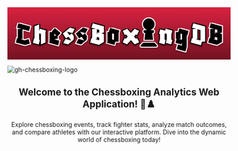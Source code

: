 <svg width="907" height="213" viewBox="0 0 907 213" fill="none" xmlns="http://www.w3.org/2000/svg">
<rect width="907" height="213" fill="url(#paint0_linear_95_2)"/>
<g filter="url(#filter0_d_95_2)">
<mask id="path-1-outside-1_95_2" maskUnits="userSpaceOnUse" x="678" y="80" width="64" height="105" fill="black">
<rect fill="white" x="678" y="80" width="64" height="105"/>
<path d="M684.328 128.344V100.824H694.44L698.28 85.72L736.296 95.704L731.432 114.52L728.872 113.88V160.856L723.752 179.544L688.168 169.816L693.288 151L709.544 155.48V143.192L707.368 151.384L682.92 144.728L687.272 128.344H684.328ZM703.656 128.344H696.36L709.544 131.928V108.632L703.656 107.096V128.344Z"/>
</mask>
<path d="M684.328 128.344V100.824H694.44L698.28 85.72L736.296 95.704L731.432 114.52L728.872 113.88V160.856L723.752 179.544L688.168 169.816L693.288 151L709.544 155.48V143.192L707.368 151.384L682.92 144.728L687.272 128.344H684.328ZM703.656 128.344H696.36L709.544 131.928V108.632L703.656 107.096V128.344Z" fill="black"/>
<path d="M684.328 128.344H680.328V132.344H684.328V128.344ZM684.328 100.824V96.824H680.328V100.824H684.328ZM694.44 100.824V104.824H697.55L698.317 101.81L694.44 100.824ZM698.28 85.72L699.296 81.8512L695.397 80.8271L694.403 84.7344L698.28 85.72ZM736.296 95.704L740.169 96.7051L741.166 92.8473L737.312 91.8352L736.296 95.704ZM731.432 114.52L730.462 118.401L734.312 119.363L735.305 115.521L731.432 114.52ZM728.872 113.88L729.842 109.999L724.872 108.757V113.88H728.872ZM728.872 160.856L732.73 161.913L732.872 161.394V160.856H728.872ZM723.752 179.544L722.697 183.402L726.553 184.457L727.61 180.601L723.752 179.544ZM688.168 169.816L684.308 168.766L683.259 172.621L687.113 173.674L688.168 169.816ZM693.288 151L694.351 147.144L690.482 146.078L689.428 149.95L693.288 151ZM709.544 155.48L708.481 159.336L713.544 160.731V155.48H709.544ZM709.544 143.192H713.544L705.678 142.165L709.544 143.192ZM707.368 151.384L706.317 155.244L710.201 156.301L711.234 152.411L707.368 151.384ZM682.92 144.728L679.054 143.701L678.033 147.543L681.869 148.588L682.92 144.728ZM687.272 128.344L691.138 129.371L692.473 124.344H687.272V128.344ZM703.656 128.344V132.344H707.656V128.344H703.656ZM696.36 128.344V124.344L695.311 132.204L696.36 128.344ZM709.544 131.928L708.495 135.788L713.544 137.161V131.928H709.544ZM709.544 108.632H713.544V105.542L710.554 104.762L709.544 108.632ZM703.656 107.096L704.666 103.226L699.656 101.919V107.096H703.656ZM688.328 128.344V100.824H680.328V128.344H688.328ZM684.328 104.824H694.44V96.824H684.328V104.824ZM698.317 101.81L702.157 86.7056L694.403 84.7344L690.563 99.8384L698.317 101.81ZM697.264 89.5888L735.28 99.5728L737.312 91.8352L699.296 81.8512L697.264 89.5888ZM732.423 94.7029L727.559 113.519L735.305 115.521L740.169 96.7051L732.423 94.7029ZM732.402 110.639L729.842 109.999L727.902 117.761L730.462 118.401L732.402 110.639ZM724.872 113.88V160.856H732.872V113.88H724.872ZM725.014 159.799L719.894 178.487L727.61 180.601L732.73 161.913L725.014 159.799ZM724.807 175.686L689.223 165.958L687.113 173.674L722.697 183.402L724.807 175.686ZM692.028 170.866L697.148 152.05L689.428 149.95L684.308 168.766L692.028 170.866ZM692.225 154.856L708.481 159.336L710.607 151.624L694.351 147.144L692.225 154.856ZM713.544 155.48V143.192H705.544V155.48H713.544ZM705.678 142.165L703.502 150.357L711.234 152.411L713.41 144.219L705.678 142.165ZM708.419 147.524L683.971 140.868L681.869 148.588L706.317 155.244L708.419 147.524ZM686.786 145.755L691.138 129.371L683.406 127.317L679.054 143.701L686.786 145.755ZM687.272 124.344H684.328V132.344H687.272V124.344ZM703.656 124.344H696.36V132.344H703.656V124.344ZM695.311 132.204L708.495 135.788L710.593 128.068L697.409 124.484L695.311 132.204ZM713.544 131.928V108.632H705.544V131.928H713.544ZM710.554 104.762L704.666 103.226L702.646 110.966L708.534 112.502L710.554 104.762ZM699.656 107.096V128.344H707.656V107.096H699.656Z" fill="white" mask="url(#path-1-outside-1_95_2)"/>
</g>
<g filter="url(#filter1_d_95_2)">
<path d="M588.182 90.6C595.381 86.0383 600.139 77.981 600.139 68.7833C600.139 54.5529 588.651 43 574.5 43C560.349 43 548.861 54.5529 548.861 68.7833C548.861 77.981 553.644 86.0383 560.818 90.6H558.722C554.359 90.6 550.833 94.1452 550.833 98.5333C550.833 102.624 553.915 105.971 557.859 106.417L554.778 134.233H594.222L591.141 106.417C595.085 105.971 598.167 102.624 598.167 98.5333C598.167 94.1452 594.641 90.6 590.278 90.6H588.182ZM540.627 152.43C539.592 153.472 539 154.91 539 156.397C539 159.496 541.49 162 544.572 162H604.428C607.51 162 610 159.496 610 156.397C610 154.91 609.408 153.472 608.373 152.43L598.167 142.167H550.833L540.627 152.43Z" fill="black"/>
<path d="M588.182 90.6C595.381 86.0383 600.139 77.981 600.139 68.7833C600.139 54.5529 588.651 43 574.5 43C560.349 43 548.861 54.5529 548.861 68.7833C548.861 77.981 553.644 86.0383 560.818 90.6H558.722C554.359 90.6 550.833 94.1452 550.833 98.5333C550.833 102.624 553.915 105.971 557.859 106.417L554.778 134.233H594.222L591.141 106.417C595.085 105.971 598.167 102.624 598.167 98.5333C598.167 94.1452 594.641 90.6 590.278 90.6H588.182ZM540.627 152.43C539.592 153.472 539 154.91 539 156.397C539 159.496 541.49 162 544.572 162H604.428C607.51 162 610 159.496 610 156.397C610 154.91 609.408 153.472 608.373 152.43L598.167 142.167H550.833L540.627 152.43Z" stroke="white" stroke-width="4"/>
</g>
<g filter="url(#filter2_d_95_2)">
<mask id="path-4-outside-2_95_2" maskUnits="userSpaceOnUse" x="29" y="59" width="69" height="99" fill="black">
<rect fill="white" x="29" y="59" width="69" height="99"/>
<path d="M71.168 153.432L33.92 143.32L38.656 124.888L41.856 125.784V88.28H57.088L39.168 83.416L44.288 64.728L92.928 78.04L87.936 96.728L61.184 89.432V129.112H53.376L69.632 133.848L86.272 129.24L91.392 147.928L71.168 153.432Z"/>
</mask>
<path d="M71.168 153.432L33.92 143.32L38.656 124.888L41.856 125.784V88.28H57.088L39.168 83.416L44.288 64.728L92.928 78.04L87.936 96.728L61.184 89.432V129.112H53.376L69.632 133.848L86.272 129.24L91.392 147.928L71.168 153.432Z" fill="black"/>
<path d="M71.168 153.432L70.12 157.292L71.1693 157.577L72.2184 157.292L71.168 153.432ZM33.92 143.32L30.0458 142.325L29.0638 146.146L32.872 147.18L33.92 143.32ZM38.656 124.888L39.7345 121.036L35.7989 119.934L34.7818 123.893L38.656 124.888ZM41.856 125.784L40.7775 129.636L45.856 131.058V125.784H41.856ZM41.856 88.28V84.28H37.856V88.28H41.856ZM57.088 88.28V92.28L58.1358 84.4197L57.088 88.28ZM39.168 83.416L35.3102 82.3591L34.2507 86.226L38.1202 87.2763L39.168 83.416ZM44.288 64.728L45.3439 60.8699L41.4868 59.8143L40.4302 63.6711L44.288 64.728ZM92.928 78.04L96.7925 79.0723L97.8185 75.2313L93.9839 74.1819L92.928 78.04ZM87.936 96.728L86.8835 100.587L90.7628 101.645L91.8005 97.7603L87.936 96.728ZM61.184 89.432L62.2365 85.5729L57.184 84.195V89.432H61.184ZM61.184 129.112V133.112H65.184V129.112H61.184ZM53.376 129.112V125.112L52.2572 132.952L53.376 129.112ZM69.632 133.848L68.5132 137.688L69.6043 138.006L70.6995 137.703L69.632 133.848ZM86.272 129.24L90.1298 128.183L89.07 124.315L85.2045 125.385L86.272 129.24ZM91.392 147.928L92.4424 151.788L96.3086 150.735L95.2498 146.871L91.392 147.928ZM72.216 149.572L34.968 139.46L32.872 147.18L70.12 157.292L72.216 149.572ZM37.7942 144.315L42.5302 125.883L34.7818 123.893L30.0458 142.325L37.7942 144.315ZM37.5775 128.74L40.7775 129.636L42.9345 121.932L39.7345 121.036L37.5775 128.74ZM45.856 125.784V88.28H37.856V125.784H45.856ZM41.856 92.28H57.088V84.28H41.856V92.28ZM58.1358 84.4197L40.2158 79.5557L38.1202 87.2763L56.0402 92.1403L58.1358 84.4197ZM43.0258 84.4729L48.1458 65.7849L40.4302 63.6711L35.3102 82.3591L43.0258 84.4729ZM43.2321 68.5861L91.8721 81.8981L93.9839 74.1819L45.3439 60.8699L43.2321 68.5861ZM89.0635 77.0077L84.0715 95.6957L91.8005 97.7603L96.7925 79.0723L89.0635 77.0077ZM88.9885 92.8689L62.2365 85.5729L60.1315 93.2911L86.8835 100.587L88.9885 92.8689ZM57.184 89.432V129.112H65.184V89.432H57.184ZM61.184 125.112H53.376V133.112H61.184V125.112ZM52.2572 132.952L68.5132 137.688L70.7508 130.008L54.4948 125.272L52.2572 132.952ZM70.6995 137.703L87.3395 133.095L85.2045 125.385L68.5645 129.993L70.6995 137.703ZM82.4142 130.297L87.5342 148.985L95.2498 146.871L90.1298 128.183L82.4142 130.297ZM90.3416 144.068L70.1176 149.572L72.2184 157.292L92.4424 151.788L90.3416 144.068Z" fill="white" mask="url(#path-4-outside-2_95_2)"/>
</g>
<g filter="url(#filter3_d_95_2)">
<mask id="path-6-outside-3_95_2" maskUnits="userSpaceOnUse" x="98" y="63" width="64" height="94" fill="black">
<rect fill="white" x="98" y="63" width="64" height="94"/>
<path d="M127.368 151.384L102.92 144.728L107.912 126.04L109.832 126.552V76.888L129.16 69.08V96.6L131.72 87L157.064 93.912L155.144 101.208V143.192L135.816 151V108.12L129.16 106.328V131.8L132.36 132.696L127.368 151.384Z"/>
</mask>
<path d="M127.368 151.384L102.92 144.728L107.912 126.04L109.832 126.552V76.888L129.16 69.08V96.6L131.72 87L157.064 93.912L155.144 101.208V143.192L135.816 151V108.12L129.16 106.328V131.8L132.36 132.696L127.368 151.384Z" fill="white"/>
<path d="M127.368 151.384L126.317 155.244L130.195 156.299L131.233 152.416L127.368 151.384ZM102.92 144.728L99.0555 143.696L98.0281 147.542L101.869 148.588L102.92 144.728ZM107.912 126.04L108.943 122.175L105.079 121.145L104.048 125.008L107.912 126.04ZM109.832 126.552L108.801 130.417L113.832 131.758V126.552H109.832ZM109.832 76.888L108.334 73.1792L105.832 74.1898V76.888H109.832ZM129.16 69.08H133.16V63.15L127.662 65.3712L129.16 69.08ZM129.16 96.6H125.16L133.025 97.6306L129.16 96.6ZM131.72 87L132.772 83.1409L128.892 82.0825L127.855 85.9693L131.72 87ZM157.064 93.912L160.932 94.93L161.941 91.0961L158.116 90.0529L157.064 93.912ZM155.144 101.208L151.276 100.19L151.144 100.69V101.208H155.144ZM155.144 143.192L156.642 146.901L159.144 145.89V143.192H155.144ZM135.816 151H131.816V156.93L137.314 154.709L135.816 151ZM135.816 108.12H139.816V105.054L136.856 104.258L135.816 108.12ZM129.16 106.328L130.2 102.466L125.16 101.109V106.328H129.16ZM129.16 131.8H125.16V134.834L128.081 135.652L129.16 131.8ZM132.36 132.696L136.225 133.728L137.245 129.91L133.439 128.844L132.36 132.696ZM128.419 147.524L103.971 140.868L101.869 148.588L126.317 155.244L128.419 147.524ZM106.785 145.76L111.777 127.072L104.048 125.008L99.0555 143.696L106.785 145.76ZM106.881 129.905L108.801 130.417L110.863 122.687L108.943 122.175L106.881 129.905ZM113.832 126.552V76.888H105.832V126.552H113.832ZM111.33 80.5968L130.658 72.7888L127.662 65.3712L108.334 73.1792L111.33 80.5968ZM125.16 69.08V96.6H133.16V69.08H125.16ZM133.025 97.6306L135.585 88.0307L127.855 85.9693L125.295 95.5693L133.025 97.6306ZM130.668 90.8591L156.012 97.7711L158.116 90.0529L132.772 83.1409L130.668 90.8591ZM153.196 92.894L151.276 100.19L159.012 102.226L160.932 94.93L153.196 92.894ZM151.144 101.208V143.192H159.144V101.208H151.144ZM153.646 139.483L134.318 147.291L137.314 154.709L156.642 146.901L153.646 139.483ZM139.816 151V108.12H131.816V151H139.816ZM136.856 104.258L130.2 102.466L128.12 110.19L134.776 111.982L136.856 104.258ZM125.16 106.328V131.8H133.16V106.328H125.16ZM128.081 135.652L131.281 136.548L133.439 128.844L130.239 127.948L128.081 135.652ZM128.496 131.664L123.504 150.352L131.233 152.416L136.225 133.728L128.496 131.664Z" fill="black" mask="url(#path-6-outside-3_95_2)"/>
</g>
<g filter="url(#filter4_d_95_2)">
<mask id="path-8-outside-4_95_2" maskUnits="userSpaceOnUse" x="164" y="78" width="58" height="82" fill="black">
<rect fill="white" x="164" y="78" width="58" height="82"/>
<path d="M206.04 154.584L168.92 144.472L171.096 136.28V100.824H182.232L179.928 98.904L192.344 84.056L216.152 104.28L203.736 119L205.784 126.424L191.064 130.52L211.032 135.896L206.04 154.584ZM190.424 107.864V116.312L197.976 114.264L190.424 107.864Z"/>
</mask>
<path d="M206.04 154.584L168.92 144.472L171.096 136.28V100.824H182.232L179.928 98.904L192.344 84.056L216.152 104.28L203.736 119L205.784 126.424L191.064 130.52L211.032 135.896L206.04 154.584ZM190.424 107.864V116.312L197.976 114.264L190.424 107.864Z" fill="black"/>
<path d="M206.04 154.584L204.989 158.443L208.867 159.5L209.905 155.616L206.04 154.584ZM168.92 144.472L165.054 143.445L164.034 147.287L167.869 148.331L168.92 144.472ZM171.096 136.28L174.962 137.307L175.096 136.802V136.28H171.096ZM171.096 100.824V96.824H167.096V100.824H171.096ZM182.232 100.824V104.824H193.28L184.793 97.7511L182.232 100.824ZM179.928 98.904L176.859 96.3381L174.289 99.4118L177.367 101.977L179.928 98.904ZM192.344 84.056L194.934 81.0074L191.861 78.3976L189.275 81.4901L192.344 84.056ZM216.152 104.28L219.21 106.859L221.78 103.812L218.742 101.231L216.152 104.28ZM203.736 119L200.678 116.421L199.32 118.032L199.88 120.064L203.736 119ZM205.784 126.424L206.856 130.278L210.701 129.208L209.64 125.36L205.784 126.424ZM191.064 130.52L189.992 126.666L175.914 130.584L190.024 134.382L191.064 130.52ZM211.032 135.896L214.897 136.928L215.927 133.071L212.072 132.034L211.032 135.896ZM190.424 107.864L193.01 104.812L186.424 99.231V107.864H190.424ZM190.424 116.312H186.424V121.541L191.471 120.173L190.424 116.312ZM197.976 114.264L199.023 118.125L206.368 116.133L200.562 111.212L197.976 114.264ZM207.091 150.725L169.971 140.613L167.869 148.331L204.989 158.443L207.091 150.725ZM172.786 145.499L174.962 137.307L167.23 135.253L165.054 143.445L172.786 145.499ZM175.096 136.28V100.824H167.096V136.28H175.096ZM171.096 104.824H182.232V96.824H171.096V104.824ZM184.793 97.7511L182.489 95.8311L177.367 101.977L179.671 103.897L184.793 97.7511ZM182.997 101.47L195.413 86.6219L189.275 81.4901L176.859 96.3381L182.997 101.47ZM189.754 87.1046L213.562 107.329L218.742 101.231L194.934 81.0074L189.754 87.1046ZM213.094 101.701L200.678 116.421L206.794 121.579L219.21 106.859L213.094 101.701ZM199.88 120.064L201.928 127.488L209.64 125.36L207.592 117.936L199.88 120.064ZM204.712 122.57L189.992 126.666L192.136 134.374L206.856 130.278L204.712 122.57ZM190.024 134.382L209.992 139.758L212.072 132.034L192.104 126.658L190.024 134.382ZM207.168 134.864L202.176 153.552L209.905 155.616L214.897 136.928L207.168 134.864ZM186.424 107.864V116.312H194.424V107.864H186.424ZM191.471 120.173L199.023 118.125L196.929 110.403L189.377 112.451L191.471 120.173ZM200.562 111.212L193.01 104.812L187.838 110.916L195.39 117.316L200.562 111.212Z" fill="white" mask="url(#path-8-outside-4_95_2)"/>
</g>
<g filter="url(#filter5_d_95_2)">
<mask id="path-10-outside-5_95_2" maskUnits="userSpaceOnUse" x="219" y="78" width="61" height="78" fill="black">
<rect fill="white" x="219" y="78" width="61" height="78"/>
<path d="M246.528 151.256L226.56 145.88L235.776 128.344L258.816 134.616L248.192 119.512L238.08 126.552L224.64 107.224L239.488 94.68L253.952 82.52L273.664 87.768L264.32 105.304L242.816 99.416L252.288 112.984L262.272 105.944L270.592 117.848L269.312 131.928L264.32 136.152L246.528 151.256Z"/>
</mask>
<path d="M246.528 151.256L226.56 145.88L235.776 128.344L258.816 134.616L248.192 119.512L238.08 126.552L224.64 107.224L239.488 94.68L253.952 82.52L273.664 87.768L264.32 105.304L242.816 99.416L252.288 112.984L262.272 105.944L270.592 117.848L269.312 131.928L264.32 136.152L246.528 151.256Z" fill="white"/>
<path d="M246.528 151.256L245.488 155.118L247.516 155.664L249.117 154.305L246.528 151.256ZM226.56 145.88L223.019 144.019L220.694 148.443L225.52 149.742L226.56 145.88ZM235.776 128.344L236.827 124.484L233.729 123.641L232.235 126.483L235.776 128.344ZM258.816 134.616L257.765 138.476L268.471 141.39L262.088 132.315L258.816 134.616ZM248.192 119.512L251.464 117.211L249.173 113.955L245.907 116.229L248.192 119.512ZM238.08 126.552L234.796 128.836L237.081 132.122L240.365 129.835L238.08 126.552ZM224.64 107.224L222.059 104.168L219.277 106.518L221.356 109.508L224.64 107.224ZM239.488 94.68L236.914 91.6182L236.907 91.6245L239.488 94.68ZM253.952 82.52L254.981 78.6546L252.971 78.1194L251.378 79.4582L253.952 82.52ZM273.664 87.768L277.194 89.649L279.565 85.1997L274.693 83.9026L273.664 87.768ZM264.32 105.304L263.264 109.162L266.347 110.006L267.85 107.185L264.32 105.304ZM242.816 99.416L243.872 95.558L233.205 92.6373L239.536 101.706L242.816 99.416ZM252.288 112.984L249.008 115.274L251.309 118.569L254.593 116.253L252.288 112.984ZM262.272 105.944L265.551 103.653L263.25 100.36L259.967 102.675L262.272 105.944ZM270.592 117.848L274.576 118.21L274.708 116.755L273.871 115.557L270.592 117.848ZM269.312 131.928L271.896 134.982L273.147 133.923L273.296 132.29L269.312 131.928ZM264.32 136.152L261.736 133.098L261.731 133.103L264.32 136.152ZM247.568 147.394L227.6 142.018L225.52 149.742L245.488 155.118L247.568 147.394ZM230.101 147.741L239.317 130.205L232.235 126.483L223.019 144.019L230.101 147.741ZM234.725 132.204L257.765 138.476L259.867 130.756L236.827 124.484L234.725 132.204ZM262.088 132.315L251.464 117.211L244.92 121.813L255.544 136.917L262.088 132.315ZM245.907 116.229L235.795 123.269L240.365 129.835L250.477 122.795L245.907 116.229ZM241.364 124.268L227.924 104.94L221.356 109.508L234.796 128.836L241.364 124.268ZM227.221 110.28L242.069 97.7355L236.907 91.6245L222.059 104.168L227.221 110.28ZM242.062 97.7417L256.526 85.5817L251.378 79.4582L236.914 91.6182L242.062 97.7417ZM252.923 86.3854L272.635 91.6334L274.693 83.9026L254.981 78.6546L252.923 86.3854ZM270.134 85.887L260.79 103.423L267.85 107.185L277.194 89.649L270.134 85.887ZM265.376 101.446L243.872 95.558L241.76 103.274L263.264 109.162L265.376 101.446ZM239.536 101.706L249.008 115.274L255.568 110.694L246.096 97.1263L239.536 101.706ZM254.593 116.253L264.577 109.213L259.967 102.675L249.983 109.715L254.593 116.253ZM258.993 108.235L267.313 120.139L273.871 115.557L265.551 103.653L258.993 108.235ZM266.608 117.486L265.328 131.566L273.296 132.29L274.576 118.21L266.608 117.486ZM266.728 128.874L261.736 133.098L266.904 139.206L271.896 134.982L266.728 128.874ZM261.731 133.103L243.939 148.207L249.117 154.305L266.909 139.201L261.731 133.103Z" fill="black" mask="url(#path-10-outside-5_95_2)"/>
</g>
<g filter="url(#filter6_d_95_2)">
<mask id="path-12-outside-6_95_2" maskUnits="userSpaceOnUse" x="272" y="78" width="61" height="78" fill="black">
<rect fill="white" x="272" y="78" width="61" height="78"/>
<path d="M299.528 151.256L279.56 145.88L288.776 128.344L311.816 134.616L301.192 119.512L291.08 126.552L277.64 107.224L292.488 94.68L306.952 82.52L326.664 87.768L317.32 105.304L295.816 99.416L305.288 112.984L315.272 105.944L323.592 117.848L322.312 131.928L317.32 136.152L299.528 151.256Z"/>
</mask>
<path d="M299.528 151.256L279.56 145.88L288.776 128.344L311.816 134.616L301.192 119.512L291.08 126.552L277.64 107.224L292.488 94.68L306.952 82.52L326.664 87.768L317.32 105.304L295.816 99.416L305.288 112.984L315.272 105.944L323.592 117.848L322.312 131.928L317.32 136.152L299.528 151.256Z" fill="black"/>
<path d="M299.528 151.256L298.488 155.118L300.516 155.664L302.117 154.305L299.528 151.256ZM279.56 145.88L276.019 144.019L273.694 148.443L278.52 149.742L279.56 145.88ZM288.776 128.344L289.827 124.484L286.729 123.641L285.235 126.483L288.776 128.344ZM311.816 134.616L310.765 138.476L321.471 141.39L315.088 132.315L311.816 134.616ZM301.192 119.512L304.464 117.211L302.173 113.955L298.907 116.229L301.192 119.512ZM291.08 126.552L287.796 128.836L290.081 132.122L293.365 129.835L291.08 126.552ZM277.64 107.224L275.059 104.168L272.277 106.518L274.356 109.508L277.64 107.224ZM292.488 94.68L289.914 91.6182L289.907 91.6245L292.488 94.68ZM306.952 82.52L307.981 78.6546L305.971 78.1194L304.378 79.4582L306.952 82.52ZM326.664 87.768L330.194 89.649L332.565 85.1997L327.693 83.9026L326.664 87.768ZM317.32 105.304L316.264 109.162L319.347 110.006L320.85 107.185L317.32 105.304ZM295.816 99.416L296.872 95.558L286.205 92.6373L292.536 101.706L295.816 99.416ZM305.288 112.984L302.008 115.274L304.309 118.569L307.593 116.253L305.288 112.984ZM315.272 105.944L318.551 103.653L316.25 100.36L312.967 102.675L315.272 105.944ZM323.592 117.848L327.576 118.21L327.708 116.755L326.871 115.557L323.592 117.848ZM322.312 131.928L324.896 134.982L326.147 133.923L326.296 132.29L322.312 131.928ZM317.32 136.152L314.736 133.098L314.731 133.103L317.32 136.152ZM300.568 147.394L280.6 142.018L278.52 149.742L298.488 155.118L300.568 147.394ZM283.101 147.741L292.317 130.205L285.235 126.483L276.019 144.019L283.101 147.741ZM287.725 132.204L310.765 138.476L312.867 130.756L289.827 124.484L287.725 132.204ZM315.088 132.315L304.464 117.211L297.92 121.813L308.544 136.917L315.088 132.315ZM298.907 116.229L288.795 123.269L293.365 129.835L303.477 122.795L298.907 116.229ZM294.364 124.268L280.924 104.94L274.356 109.508L287.796 128.836L294.364 124.268ZM280.221 110.28L295.069 97.7355L289.907 91.6245L275.059 104.168L280.221 110.28ZM295.062 97.7417L309.526 85.5817L304.378 79.4582L289.914 91.6182L295.062 97.7417ZM305.923 86.3854L325.635 91.6334L327.693 83.9026L307.981 78.6546L305.923 86.3854ZM323.134 85.887L313.79 103.423L320.85 107.185L330.194 89.649L323.134 85.887ZM318.376 101.446L296.872 95.558L294.76 103.274L316.264 109.162L318.376 101.446ZM292.536 101.706L302.008 115.274L308.568 110.694L299.096 97.1263L292.536 101.706ZM307.593 116.253L317.577 109.213L312.967 102.675L302.983 109.715L307.593 116.253ZM311.993 108.235L320.313 120.139L326.871 115.557L318.551 103.653L311.993 108.235ZM319.608 117.486L318.328 131.566L326.296 132.29L327.576 118.21L319.608 117.486ZM319.728 128.874L314.736 133.098L319.904 139.206L324.896 134.982L319.728 128.874ZM314.731 133.103L296.939 148.207L302.117 154.305L319.909 139.201L314.731 133.103Z" fill="white" mask="url(#path-12-outside-6_95_2)"/>
</g>
<g filter="url(#filter7_d_95_2)">
<mask id="path-14-outside-7_95_2" maskUnits="userSpaceOnUse" x="331" y="59" width="66" height="99" fill="black">
<rect fill="white" x="331" y="59" width="66" height="99"/>
<path d="M371.76 153.176L335.92 143.448L341.04 124.76L344.112 125.528V88.28H359.344L341.424 83.416L346.544 64.728L392.24 77.272V103L382.128 105.816L392.24 108.632V141.272L371.76 153.176ZM366 101.336L372.912 103.256V91.992L363.44 89.432V110.808L366 101.336ZM363.44 129.112H356.912L372.912 133.464V123.352L363.44 120.792V129.112Z"/>
</mask>
<path d="M371.76 153.176L335.92 143.448L341.04 124.76L344.112 125.528V88.28H359.344L341.424 83.416L346.544 64.728L392.24 77.272V103L382.128 105.816L392.24 108.632V141.272L371.76 153.176ZM366 101.336L372.912 103.256V91.992L363.44 89.432V110.808L366 101.336ZM363.44 129.112H356.912L372.912 133.464V123.352L363.44 120.792V129.112Z" fill="white"/>
<path d="M371.76 153.176L370.712 157.036L372.325 157.474L373.77 156.634L371.76 153.176ZM335.92 143.448L332.062 142.391L331.003 146.258L334.872 147.308L335.92 143.448ZM341.04 124.76L342.01 120.879L338.216 119.931L337.182 123.703L341.04 124.76ZM344.112 125.528L343.142 129.409L348.112 130.651V125.528H344.112ZM344.112 88.28V84.28H340.112V88.28H344.112ZM359.344 88.28V92.28L360.392 84.4197L359.344 88.28ZM341.424 83.416L337.566 82.3591L336.507 86.226L340.376 87.2763L341.424 83.416ZM346.544 64.728L347.603 60.8707L343.744 59.8113L342.686 63.6711L346.544 64.728ZM392.24 77.272H396.24V74.2221L393.299 73.4147L392.24 77.272ZM392.24 103L393.313 106.853L396.24 106.038V103H392.24ZM382.128 105.816L381.055 101.963L367.218 105.816L381.055 109.669L382.128 105.816ZM392.24 108.632H396.24V105.594L393.313 104.779L392.24 108.632ZM392.24 141.272L394.25 144.73L396.24 143.574V141.272H392.24ZM366 101.336L367.071 97.4819L363.189 96.4039L362.139 100.292L366 101.336ZM372.912 103.256L371.841 107.11L376.912 108.519V103.256H372.912ZM372.912 91.992H376.912V88.9296L373.956 88.1305L372.912 91.992ZM363.44 89.432L364.484 85.5705L359.44 84.2074V89.432H363.44ZM363.44 110.808H359.44L367.301 111.852L363.44 110.808ZM363.44 129.112V133.112H367.44V129.112H363.44ZM356.912 129.112V125.112L355.862 132.972L356.912 129.112ZM372.912 133.464L371.862 137.324L376.912 138.697V133.464H372.912ZM372.912 123.352H376.912V120.29L373.956 119.491L372.912 123.352ZM363.44 120.792L364.484 116.931L359.44 115.567V120.792H363.44ZM372.808 149.316L336.968 139.588L334.872 147.308L370.712 157.036L372.808 149.316ZM339.778 144.505L344.898 125.817L337.182 123.703L332.062 142.391L339.778 144.505ZM340.07 128.641L343.142 129.409L345.082 121.647L342.01 120.879L340.07 128.641ZM348.112 125.528V88.28H340.112V125.528H348.112ZM344.112 92.28H359.344V84.28H344.112V92.28ZM360.392 84.4197L342.472 79.5557L340.376 87.2763L358.296 92.1403L360.392 84.4197ZM345.282 84.4729L350.402 65.7849L342.686 63.6711L337.566 82.3591L345.282 84.4729ZM345.485 68.5853L391.181 81.1293L393.299 73.4147L347.603 60.8707L345.485 68.5853ZM388.24 77.272V103H396.24V77.272H388.24ZM391.167 99.1466L381.055 101.963L383.201 109.669L393.313 106.853L391.167 99.1466ZM381.055 109.669L391.167 112.485L393.313 104.779L383.201 101.963L381.055 109.669ZM388.24 108.632V141.272H396.24V108.632H388.24ZM390.23 137.814L369.75 149.718L373.77 156.634L394.25 144.73L390.23 137.814ZM364.929 105.19L371.841 107.11L373.983 99.4019L367.071 97.4819L364.929 105.19ZM376.912 103.256V91.992H368.912V103.256H376.912ZM373.956 88.1305L364.484 85.5705L362.396 93.2934L371.868 95.8535L373.956 88.1305ZM359.44 89.432V110.808H367.44V89.432H359.44ZM367.301 111.852L369.861 102.38L362.139 100.292L359.579 109.764L367.301 111.852ZM363.44 125.112H356.912V133.112H363.44V125.112ZM355.862 132.972L371.862 137.324L373.962 129.604L357.962 125.252L355.862 132.972ZM376.912 133.464V123.352H368.912V133.464H376.912ZM373.956 119.491L364.484 116.931L362.396 124.653L371.868 127.213L373.956 119.491ZM359.44 120.792V129.112H367.44V120.792H359.44Z" fill="black" mask="url(#path-14-outside-7_95_2)"/>
</g>
<g filter="url(#filter8_d_95_2)">
<mask id="path-16-outside-8_95_2" maskUnits="userSpaceOnUse" x="399" y="78" width="62" height="80" fill="black">
<rect fill="white" x="399" y="78" width="62" height="80"/>
<path d="M404.792 144.728L406.2 139.48V100.824H412.088L416.696 83.544L455.224 94.168L452.28 105.048V139.992H438.584L435.128 152.92L404.792 144.728ZM425.528 130.264L432.952 132.312V108.12L425.528 106.072V130.264Z"/>
</mask>
<path d="M404.792 144.728L406.2 139.48V100.824H412.088L416.696 83.544L455.224 94.168L452.28 105.048V139.992H438.584L435.128 152.92L404.792 144.728ZM425.528 130.264L432.952 132.312V108.12L425.528 106.072V130.264Z" fill="black"/>
<path d="M404.792 144.728L400.929 143.691L399.894 147.549L403.749 148.59L404.792 144.728ZM406.2 139.48L410.063 140.517L410.2 140.007V139.48H406.2ZM406.2 100.824V96.824H402.2V100.824H406.2ZM412.088 100.824V104.824H415.161L415.953 101.855L412.088 100.824ZM416.696 83.544L417.759 79.6879L413.87 78.6156L412.831 82.5133L416.696 83.544ZM455.224 94.168L459.085 95.2128L460.125 91.3701L456.287 90.3119L455.224 94.168ZM452.28 105.048L448.419 104.003L448.28 104.516V105.048H452.28ZM452.28 139.992V143.992H456.28V139.992H452.28ZM438.584 139.992V135.992H435.513L434.72 138.959L438.584 139.992ZM435.128 152.92L434.085 156.782L437.957 157.827L438.992 153.953L435.128 152.92ZM425.528 130.264H421.528V133.31L424.464 134.12L425.528 130.264ZM432.952 132.312L431.888 136.168L436.952 137.565V132.312H432.952ZM432.952 108.12H436.952V105.074L434.016 104.264L432.952 108.12ZM425.528 106.072L426.592 102.216L421.528 100.819V106.072H425.528ZM408.655 145.765L410.063 140.517L402.337 138.443L400.929 143.691L408.655 145.765ZM410.2 139.48V100.824H402.2V139.48H410.2ZM406.2 104.824H412.088V96.824H406.2V104.824ZM415.953 101.855L420.561 84.5746L412.831 82.5133L408.223 99.7933L415.953 101.855ZM415.633 87.4001L454.161 98.0241L456.287 90.3119L417.759 79.6879L415.633 87.4001ZM451.363 93.1232L448.419 104.003L456.141 106.093L459.085 95.2128L451.363 93.1232ZM448.28 105.048V139.992H456.28V105.048H448.28ZM452.28 135.992H438.584V143.992H452.28V135.992ZM434.72 138.959L431.264 151.887L438.992 153.953L442.448 141.025L434.72 138.959ZM436.171 149.058L405.835 140.866L403.749 148.59L434.085 156.782L436.171 149.058ZM424.464 134.12L431.888 136.168L434.016 128.456L426.592 126.408L424.464 134.12ZM436.952 132.312V108.12H428.952V132.312H436.952ZM434.016 104.264L426.592 102.216L424.464 109.928L431.888 111.976L434.016 104.264ZM421.528 106.072V130.264H429.528V106.072H421.528Z" fill="white" mask="url(#path-16-outside-8_95_2)"/>
</g>
<g filter="url(#filter9_d_95_2)">
<mask id="path-18-outside-9_95_2" maskUnits="userSpaceOnUse" x="462" y="77" width="80" height="79" fill="black">
<rect fill="white" x="462" y="77" width="80" height="79"/>
<path d="M486.352 151L486.096 150.872L467.92 142.424L476.24 124.888L481.488 127.32L488.912 118.872L481.744 110.68L476.624 113.112L468.304 95.576L486.608 87.128L486.736 87V87.128V87L486.864 87.256L501.84 104.152L516.816 87.256L516.944 87V87.128V87L517.072 87.128L535.376 95.576L527.056 113.112L521.936 110.68L514.768 118.872L522.192 127.32L527.44 124.888L535.76 142.424L517.584 150.872L517.328 151L501.84 133.464L486.352 151Z"/>
</mask>
<path d="M486.352 151L486.096 150.872L467.92 142.424L476.24 124.888L481.488 127.32L488.912 118.872L481.744 110.68L476.624 113.112L468.304 95.576L486.608 87.128L486.736 87V87.128V87L486.864 87.256L501.84 104.152L516.816 87.256L516.944 87V87.128V87L517.072 87.128L535.376 95.576L527.056 113.112L521.936 110.68L514.768 118.872L522.192 127.32L527.44 124.888L535.76 142.424L517.584 150.872L517.328 151L501.84 133.464L486.352 151Z" fill="white"/>
<path d="M486.352 151L484.563 154.578L487.314 155.953L489.35 153.648L486.352 151ZM486.096 150.872L487.885 147.294L487.834 147.269L487.782 147.245L486.096 150.872ZM467.92 142.424L464.306 140.709L462.578 144.352L466.234 146.051L467.92 142.424ZM476.24 124.888L477.922 121.259L474.325 119.592L472.626 123.173L476.24 124.888ZM481.488 127.32L479.806 130.949L482.519 132.206L484.493 129.96L481.488 127.32ZM488.912 118.872L491.917 121.512L494.232 118.878L491.922 116.238L488.912 118.872ZM481.744 110.68L484.754 108.046L482.761 105.768L480.028 107.067L481.744 110.68ZM476.624 113.112L473.01 114.827L474.726 118.442L478.34 116.725L476.624 113.112ZM468.304 95.576L466.628 91.9442L462.957 93.6382L464.69 97.2906L468.304 95.576ZM486.608 87.128L488.284 90.7598L488.932 90.4609L489.436 89.9564L486.608 87.128ZM486.736 87H490.736V77.3431L483.908 84.1716L486.736 87ZM486.736 87L490.314 85.2111L482.736 87H486.736ZM486.864 87.256L483.286 89.0449L483.522 89.5155L483.871 89.9092L486.864 87.256ZM501.84 104.152L498.847 106.805L501.84 110.182L504.833 106.805L501.84 104.152ZM516.816 87.256L519.809 89.9092L520.158 89.5155L520.394 89.0449L516.816 87.256ZM516.944 87H520.944L513.366 85.2111L516.944 87ZM516.944 87L519.772 84.1716L512.944 77.3431V87H516.944ZM517.072 87.128L514.244 89.9564L514.748 90.4609L515.396 90.7598L517.072 87.128ZM535.376 95.576L538.99 97.2906L540.723 93.6382L537.052 91.9442L535.376 95.576ZM527.056 113.112L525.34 116.725L528.955 118.442L530.67 114.827L527.056 113.112ZM521.936 110.68L523.652 107.067L520.919 105.768L518.926 108.046L521.936 110.68ZM514.768 118.872L511.758 116.238L509.448 118.878L511.763 121.512L514.768 118.872ZM522.192 127.32L519.187 129.96L521.161 132.206L523.874 130.949L522.192 127.32ZM527.44 124.888L531.054 123.173L529.355 119.592L525.758 121.259L527.44 124.888ZM535.76 142.424L537.446 146.051L541.102 144.352L539.374 140.709L535.76 142.424ZM517.584 150.872L515.898 147.245L515.846 147.269L515.795 147.294L517.584 150.872ZM517.328 151L514.33 153.648L516.366 155.953L519.117 154.578L517.328 151ZM501.84 133.464L504.838 130.816L501.84 127.422L498.842 130.816L501.84 133.464ZM488.141 147.422L487.885 147.294L484.307 154.45L484.563 154.578L488.141 147.422ZM487.782 147.245L469.606 138.797L466.234 146.051L484.41 154.499L487.782 147.245ZM471.534 144.139L479.854 126.603L472.626 123.173L464.306 140.709L471.534 144.139ZM474.558 128.517L479.806 130.949L483.17 123.691L477.922 121.259L474.558 128.517ZM484.493 129.96L491.917 121.512L485.907 116.232L478.483 124.68L484.493 129.96ZM491.922 116.238L484.754 108.046L478.734 113.314L485.902 121.506L491.922 116.238ZM480.028 107.067L474.908 109.499L478.34 116.725L483.46 114.293L480.028 107.067ZM480.238 111.397L471.918 93.8614L464.69 97.2906L473.01 114.827L480.238 111.397ZM469.98 99.2078L488.284 90.7598L484.932 83.4962L466.628 91.9442L469.98 99.2078ZM489.436 89.9564L489.564 89.8284L483.908 84.1716L483.78 84.2996L489.436 89.9564ZM482.736 87V87.128H490.736V87H482.736ZM490.736 87.128V87H482.736V87.128H490.736ZM483.158 88.7889L483.286 89.0449L490.442 85.4671L490.314 85.2111L483.158 88.7889ZM483.871 89.9092L498.847 106.805L504.833 101.499L489.857 84.6028L483.871 89.9092ZM504.833 106.805L519.809 89.9092L513.823 84.6028L498.847 101.499L504.833 106.805ZM520.394 89.0449L520.522 88.7889L513.366 85.2111L513.238 85.4671L520.394 89.0449ZM512.944 87V87.128H520.944V87H512.944ZM520.944 87.128V87H512.944V87.128H520.944ZM514.116 89.8284L514.244 89.9564L519.9 84.2996L519.772 84.1716L514.116 89.8284ZM515.396 90.7598L533.7 99.2078L537.052 91.9442L518.748 83.4962L515.396 90.7598ZM531.762 93.8614L523.442 111.397L530.67 114.827L538.99 97.2906L531.762 93.8614ZM528.772 109.499L523.652 107.067L520.22 114.293L525.34 116.725L528.772 109.499ZM518.926 108.046L511.758 116.238L517.778 121.506L524.946 113.314L518.926 108.046ZM511.763 121.512L519.187 129.96L525.197 124.68L517.773 116.232L511.763 121.512ZM523.874 130.949L529.122 128.517L525.758 121.259L520.51 123.691L523.874 130.949ZM523.826 126.603L532.146 144.139L539.374 140.709L531.054 123.173L523.826 126.603ZM534.074 138.797L515.898 147.245L519.27 154.499L537.446 146.051L534.074 138.797ZM515.795 147.294L515.539 147.422L519.117 154.578L519.373 154.45L515.795 147.294ZM520.326 148.352L504.838 130.816L498.842 136.112L514.33 153.648L520.326 148.352ZM498.842 130.816L483.354 148.352L489.35 153.648L504.838 136.112L498.842 130.816Z" fill="black" mask="url(#path-18-outside-9_95_2)"/>
</g>
<g filter="url(#filter10_d_95_2)">
<mask id="path-20-outside-10_95_2" maskUnits="userSpaceOnUse" x="611" y="82" width="65" height="74" fill="black">
<rect fill="white" x="611" y="82" width="65" height="74"/>
<path d="M638.448 151L615.92 144.856L619.888 130.008V108.76L615.92 107.736L620.912 89.048L640.88 94.552L642.928 87L670.96 94.68L666.736 110.552V131.16L670.96 132.312L665.968 151L643.44 144.856L647.408 130.008V108.248L640.496 106.328L639.216 111.064V131.16L643.44 132.312L638.448 151Z"/>
</mask>
<path d="M638.448 151L615.92 144.856L619.888 130.008V108.76L615.92 107.736L620.912 89.048L640.88 94.552L642.928 87L670.96 94.68L666.736 110.552V131.16L670.96 132.312L665.968 151L643.44 144.856L647.408 130.008V108.248L640.496 106.328L639.216 111.064V131.16L643.44 132.312L638.448 151Z" fill="white"/>
<path d="M638.448 151L637.396 154.859L641.275 155.917L642.313 152.032L638.448 151ZM615.92 144.856L612.056 143.823L611.028 147.668L614.868 148.715L615.92 144.856ZM619.888 130.008L623.752 131.041L623.888 130.533V130.008H619.888ZM619.888 108.76H623.888V105.661L620.888 104.887L619.888 108.76ZM615.92 107.736L612.056 106.704L611.014 110.601L614.92 111.609L615.92 107.736ZM620.912 89.048L621.975 85.1918L618.088 84.1204L617.048 88.0157L620.912 89.048ZM640.88 94.552L639.817 98.4082L643.689 99.4755L644.741 95.5989L640.88 94.552ZM642.928 87L643.985 83.1422L640.117 82.0825L639.067 85.9531L642.928 87ZM670.96 94.68L674.825 95.7087L675.847 91.8714L672.017 90.8222L670.96 94.68ZM666.736 110.552L662.871 109.523L662.736 110.029V110.552H666.736ZM666.736 131.16H662.736V134.215L665.684 135.019L666.736 131.16ZM670.96 132.312L674.825 133.344L675.851 129.5L672.012 128.453L670.96 132.312ZM665.968 151L664.916 154.859L668.795 155.917L669.833 152.032L665.968 151ZM643.44 144.856L639.576 143.823L638.548 147.668L642.388 148.715L643.44 144.856ZM647.408 130.008L651.272 131.041L651.408 130.533V130.008H647.408ZM647.408 108.248H651.408V105.208L648.479 104.394L647.408 108.248ZM640.496 106.328L641.567 102.474L637.685 101.396L636.635 105.284L640.496 106.328ZM639.216 111.064L635.355 110.02L635.216 110.533V111.064H639.216ZM639.216 131.16H635.216V134.215L638.164 135.019L639.216 131.16ZM643.44 132.312L647.305 133.344L648.331 129.5L644.492 128.453L643.44 132.312ZM639.5 147.141L616.972 140.997L614.868 148.715L637.396 154.859L639.5 147.141ZM619.784 145.889L623.752 131.041L616.024 128.975L612.056 143.823L619.784 145.889ZM623.888 130.008V108.76H615.888V130.008H623.888ZM620.888 104.887L616.92 103.863L614.92 111.609L618.888 112.633L620.888 104.887ZM619.785 108.768L624.777 90.0803L617.048 88.0157L612.056 106.704L619.785 108.768ZM619.849 92.9042L639.817 98.4082L641.943 90.6958L621.975 85.1918L619.849 92.9042ZM644.741 95.5989L646.789 88.0469L639.067 85.9531L637.019 93.5051L644.741 95.5989ZM641.871 90.8578L669.903 98.5378L672.017 90.8222L643.985 83.1422L641.871 90.8578ZM667.095 93.6513L662.871 109.523L670.601 111.581L674.825 95.7087L667.095 93.6513ZM662.736 110.552V131.16H670.736V110.552H662.736ZM665.684 135.019L669.908 136.171L672.012 128.453L667.788 127.301L665.684 135.019ZM667.096 131.28L662.104 149.968L669.833 152.032L674.825 133.344L667.096 131.28ZM667.02 147.141L644.492 140.997L642.388 148.715L664.916 154.859L667.02 147.141ZM647.304 145.889L651.272 131.041L643.544 128.975L639.576 143.823L647.304 145.889ZM651.408 130.008V108.248H643.408V130.008H651.408ZM648.479 104.394L641.567 102.474L639.425 110.182L646.337 112.102L648.479 104.394ZM636.635 105.284L635.355 110.02L643.077 112.108L644.357 107.372L636.635 105.284ZM635.216 111.064V131.16H643.216V111.064H635.216ZM638.164 135.019L642.388 136.171L644.492 128.453L640.268 127.301L638.164 135.019ZM639.576 131.28L634.584 149.968L642.313 152.032L647.305 133.344L639.576 131.28Z" fill="black" mask="url(#path-20-outside-10_95_2)"/>
</g>
<g filter="url(#filter11_d_95_2)">
<mask id="path-22-outside-11_95_2" maskUnits="userSpaceOnUse" x="811" y="59" width="66" height="99" fill="black">
<rect fill="white" x="811" y="59" width="66" height="99"/>
<path d="M851.76 153.176L815.92 143.448L821.04 124.76L824.112 125.528V88.28H839.344L821.424 83.416L826.544 64.728L872.24 77.272V103L862.128 105.816L872.24 108.632V141.272L851.76 153.176ZM846 101.336L852.912 103.256V91.992L843.44 89.432V110.808L846 101.336ZM843.44 129.112H836.912L852.912 133.464V123.352L843.44 120.792V129.112Z"/>
</mask>
<path d="M851.76 153.176L815.92 143.448L821.04 124.76L824.112 125.528V88.28H839.344L821.424 83.416L826.544 64.728L872.24 77.272V103L862.128 105.816L872.24 108.632V141.272L851.76 153.176ZM846 101.336L852.912 103.256V91.992L843.44 89.432V110.808L846 101.336ZM843.44 129.112H836.912L852.912 133.464V123.352L843.44 120.792V129.112Z" fill="black"/>
<path d="M851.76 153.176L850.712 157.036L852.325 157.474L853.77 156.634L851.76 153.176ZM815.92 143.448L812.062 142.391L811.003 146.258L814.872 147.308L815.92 143.448ZM821.04 124.76L822.01 120.879L818.216 119.931L817.182 123.703L821.04 124.76ZM824.112 125.528L823.142 129.409L828.112 130.651V125.528H824.112ZM824.112 88.28V84.28H820.112V88.28H824.112ZM839.344 88.28V92.28L840.392 84.4197L839.344 88.28ZM821.424 83.416L817.566 82.3591L816.507 86.226L820.376 87.2763L821.424 83.416ZM826.544 64.728L827.603 60.8707L823.744 59.8113L822.686 63.6711L826.544 64.728ZM872.24 77.272H876.24V74.2221L873.299 73.4147L872.24 77.272ZM872.24 103L873.313 106.853L876.24 106.038V103H872.24ZM862.128 105.816L861.055 101.963L847.218 105.816L861.055 109.669L862.128 105.816ZM872.24 108.632H876.24V105.594L873.313 104.779L872.24 108.632ZM872.24 141.272L874.25 144.73L876.24 143.574V141.272H872.24ZM846 101.336L847.071 97.4819L843.189 96.4039L842.139 100.292L846 101.336ZM852.912 103.256L851.841 107.11L856.912 108.519V103.256H852.912ZM852.912 91.992H856.912V88.9296L853.956 88.1305L852.912 91.992ZM843.44 89.432L844.484 85.5705L839.44 84.2074V89.432H843.44ZM843.44 110.808H839.44L847.301 111.852L843.44 110.808ZM843.44 129.112V133.112H847.44V129.112H843.44ZM836.912 129.112V125.112L835.862 132.972L836.912 129.112ZM852.912 133.464L851.862 137.324L856.912 138.697V133.464H852.912ZM852.912 123.352H856.912V120.29L853.956 119.491L852.912 123.352ZM843.44 120.792L844.484 116.931L839.44 115.567V120.792H843.44ZM852.808 149.316L816.968 139.588L814.872 147.308L850.712 157.036L852.808 149.316ZM819.778 144.505L824.898 125.817L817.182 123.703L812.062 142.391L819.778 144.505ZM820.07 128.641L823.142 129.409L825.082 121.647L822.01 120.879L820.07 128.641ZM828.112 125.528V88.28H820.112V125.528H828.112ZM824.112 92.28H839.344V84.28H824.112V92.28ZM840.392 84.4197L822.472 79.5557L820.376 87.2763L838.296 92.1403L840.392 84.4197ZM825.282 84.4729L830.402 65.7849L822.686 63.6711L817.566 82.3591L825.282 84.4729ZM825.485 68.5853L871.181 81.1293L873.299 73.4147L827.603 60.8707L825.485 68.5853ZM868.24 77.272V103H876.24V77.272H868.24ZM871.167 99.1466L861.055 101.963L863.201 109.669L873.313 106.853L871.167 99.1466ZM861.055 109.669L871.167 112.485L873.313 104.779L863.201 101.963L861.055 109.669ZM868.24 108.632V141.272H876.24V108.632H868.24ZM870.23 137.814L849.75 149.718L853.77 156.634L874.25 144.73L870.23 137.814ZM844.929 105.19L851.841 107.11L853.983 99.4019L847.071 97.4819L844.929 105.19ZM856.912 103.256V91.992H848.912V103.256H856.912ZM853.956 88.1305L844.484 85.5705L842.396 93.2934L851.868 95.8535L853.956 88.1305ZM839.44 89.432V110.808H847.44V89.432H839.44ZM847.301 111.852L849.861 102.38L842.139 100.292L839.579 109.764L847.301 111.852ZM843.44 125.112H836.912V133.112H843.44V125.112ZM835.862 132.972L851.862 137.324L853.962 129.604L837.962 125.252L835.862 132.972ZM856.912 133.464V123.352H848.912V133.464H856.912ZM853.956 119.491L844.484 116.931L842.396 124.653L851.868 127.213L853.956 119.491ZM839.44 120.792V129.112H847.44V120.792H839.44Z" fill="white" mask="url(#path-22-outside-11_95_2)"/>
</g>
<g filter="url(#filter12_d_95_2)">
<mask id="path-24-outside-12_95_2" maskUnits="userSpaceOnUse" x="740" y="59" width="68" height="101" fill="black">
<rect fill="white" x="740" y="59" width="68" height="101"/>
<path d="M786.904 154.712L744.92 143.32L749.656 124.888L752.856 125.784V88.28H768.088L750.168 83.416L755.288 64.728L803.928 78.04V139.992H790.744L786.904 154.712ZM772.184 129.112H765.016L784.6 134.488V92.76L772.184 89.432V129.112Z"/>
</mask>
<path d="M786.904 154.712L744.92 143.32L749.656 124.888L752.856 125.784V88.28H768.088L750.168 83.416L755.288 64.728L803.928 78.04V139.992H790.744L786.904 154.712ZM772.184 129.112H765.016L784.6 134.488V92.76L772.184 89.432V129.112Z" fill="white"/>
<path d="M786.904 154.712L785.857 158.572L789.755 159.63L790.774 155.722L786.904 154.712ZM744.92 143.32L741.046 142.325L740.064 146.147L743.873 147.18L744.92 143.32ZM749.656 124.888L750.735 121.036L746.799 119.934L745.782 123.893L749.656 124.888ZM752.856 125.784L751.777 129.636L756.856 131.058V125.784H752.856ZM752.856 88.28V84.28H748.856V88.28H752.856ZM768.088 88.28V92.28L769.136 84.4197L768.088 88.28ZM750.168 83.416L746.31 82.3591L745.251 86.226L749.12 87.2763L750.168 83.416ZM755.288 64.728L756.344 60.8699L752.487 59.8143L751.43 63.6711L755.288 64.728ZM803.928 78.04H807.928V74.9876L804.984 74.1819L803.928 78.04ZM803.928 139.992V143.992H807.928V139.992H803.928ZM790.744 139.992V135.992H787.654L786.874 138.982L790.744 139.992ZM772.184 129.112V133.112H776.184V129.112H772.184ZM765.016 129.112V125.112L763.957 132.969L765.016 129.112ZM784.6 134.488L783.541 138.345L788.6 139.734V134.488H784.6ZM784.6 92.76H788.6V89.691L785.636 88.8964L784.6 92.76ZM772.184 89.432L773.22 85.5684L768.184 84.2186V89.432H772.184ZM787.951 150.852L745.967 139.46L743.873 147.18L785.857 158.572L787.951 150.852ZM748.794 144.315L753.53 125.883L745.782 123.893L741.046 142.325L748.794 144.315ZM748.577 128.74L751.777 129.636L753.935 121.932L750.735 121.036L748.577 128.74ZM756.856 125.784V88.28H748.856V125.784H756.856ZM752.856 92.28H768.088V84.28H752.856V92.28ZM769.136 84.4197L751.216 79.5557L749.12 87.2763L767.04 92.1403L769.136 84.4197ZM754.026 84.4729L759.146 65.7849L751.43 63.6711L746.31 82.3591L754.026 84.4729ZM754.232 68.5861L802.872 81.8981L804.984 74.1819L756.344 60.8699L754.232 68.5861ZM799.928 78.04V139.992H807.928V78.04H799.928ZM803.928 135.992H790.744V143.992H803.928V135.992ZM786.874 138.982L783.034 153.702L790.774 155.722L794.614 141.002L786.874 138.982ZM772.184 125.112H765.016V133.112H772.184V125.112ZM763.957 132.969L783.541 138.345L785.659 130.631L766.075 125.255L763.957 132.969ZM788.6 134.488V92.76H780.6V134.488H788.6ZM785.636 88.8964L773.22 85.5684L771.148 93.2956L783.564 96.6236L785.636 88.8964ZM768.184 89.432V129.112H776.184V89.432H768.184Z" fill="black" mask="url(#path-24-outside-12_95_2)"/>
</g>
<defs>
<filter id="filter0_d_95_2" x="678.92" y="85.72" width="61.376" height="101.824" filterUnits="userSpaceOnUse" color-interpolation-filters="sRGB">
<feFlood flood-opacity="0" result="BackgroundImageFix"/>
<feColorMatrix in="SourceAlpha" type="matrix" values="0 0 0 0 0 0 0 0 0 0 0 0 0 0 0 0 0 0 127 0" result="hardAlpha"/>
<feOffset dy="4"/>
<feGaussianBlur stdDeviation="2"/>
<feComposite in2="hardAlpha" operator="out"/>
<feColorMatrix type="matrix" values="0 0 0 0 0 0 0 0 0 0 0 0 0 0 0 0 0 0 0.25 0"/>
<feBlend mode="normal" in2="BackgroundImageFix" result="effect1_dropShadow_95_2"/>
<feBlend mode="normal" in="SourceGraphic" in2="effect1_dropShadow_95_2" result="shape"/>
</filter>
<filter id="filter1_d_95_2" x="533" y="41" width="83" height="131" filterUnits="userSpaceOnUse" color-interpolation-filters="sRGB">
<feFlood flood-opacity="0" result="BackgroundImageFix"/>
<feColorMatrix in="SourceAlpha" type="matrix" values="0 0 0 0 0 0 0 0 0 0 0 0 0 0 0 0 0 0 127 0" result="hardAlpha"/>
<feOffset dy="4"/>
<feGaussianBlur stdDeviation="2"/>
<feComposite in2="hardAlpha" operator="out"/>
<feColorMatrix type="matrix" values="0 0 0 0 0 0 0 0 0 0 0 0 0 0 0 0 0 0 0.25 0"/>
<feBlend mode="normal" in2="BackgroundImageFix" result="effect1_dropShadow_95_2"/>
<feBlend mode="normal" in="SourceGraphic" in2="effect1_dropShadow_95_2" result="shape"/>
</filter>
<filter id="filter2_d_95_2" x="29.92" y="64.728" width="67.008" height="96.704" filterUnits="userSpaceOnUse" color-interpolation-filters="sRGB">
<feFlood flood-opacity="0" result="BackgroundImageFix"/>
<feColorMatrix in="SourceAlpha" type="matrix" values="0 0 0 0 0 0 0 0 0 0 0 0 0 0 0 0 0 0 127 0" result="hardAlpha"/>
<feOffset dy="4"/>
<feGaussianBlur stdDeviation="2"/>
<feComposite in2="hardAlpha" operator="out"/>
<feColorMatrix type="matrix" values="0 0 0 0 0 0 0 0 0 0 0 0 0 0 0 0 0 0 0.25 0"/>
<feBlend mode="normal" in2="BackgroundImageFix" result="effect1_dropShadow_95_2"/>
<feBlend mode="normal" in="SourceGraphic" in2="effect1_dropShadow_95_2" result="shape"/>
</filter>
<filter id="filter3_d_95_2" x="98.92" y="69.08" width="62.144" height="90.3041" filterUnits="userSpaceOnUse" color-interpolation-filters="sRGB">
<feFlood flood-opacity="0" result="BackgroundImageFix"/>
<feColorMatrix in="SourceAlpha" type="matrix" values="0 0 0 0 0 0 0 0 0 0 0 0 0 0 0 0 0 0 127 0" result="hardAlpha"/>
<feOffset dy="4"/>
<feGaussianBlur stdDeviation="2"/>
<feComposite in2="hardAlpha" operator="out"/>
<feColorMatrix type="matrix" values="0 0 0 0 0 0 0 0 0 0 0 0 0 0 0 0 0 0 0.25 0"/>
<feBlend mode="normal" in2="BackgroundImageFix" result="effect1_dropShadow_95_2"/>
<feBlend mode="normal" in="SourceGraphic" in2="effect1_dropShadow_95_2" result="shape"/>
</filter>
<filter id="filter4_d_95_2" x="164.92" y="84.056" width="55.232" height="78.528" filterUnits="userSpaceOnUse" color-interpolation-filters="sRGB">
<feFlood flood-opacity="0" result="BackgroundImageFix"/>
<feColorMatrix in="SourceAlpha" type="matrix" values="0 0 0 0 0 0 0 0 0 0 0 0 0 0 0 0 0 0 127 0" result="hardAlpha"/>
<feOffset dy="4"/>
<feGaussianBlur stdDeviation="2"/>
<feComposite in2="hardAlpha" operator="out"/>
<feColorMatrix type="matrix" values="0 0 0 0 0 0 0 0 0 0 0 0 0 0 0 0 0 0 0.25 0"/>
<feBlend mode="normal" in2="BackgroundImageFix" result="effect1_dropShadow_95_2"/>
<feBlend mode="normal" in="SourceGraphic" in2="effect1_dropShadow_95_2" result="shape"/>
</filter>
<filter id="filter5_d_95_2" x="220.64" y="82.52" width="57.024" height="76.736" filterUnits="userSpaceOnUse" color-interpolation-filters="sRGB">
<feFlood flood-opacity="0" result="BackgroundImageFix"/>
<feColorMatrix in="SourceAlpha" type="matrix" values="0 0 0 0 0 0 0 0 0 0 0 0 0 0 0 0 0 0 127 0" result="hardAlpha"/>
<feOffset dy="4"/>
<feGaussianBlur stdDeviation="2"/>
<feComposite in2="hardAlpha" operator="out"/>
<feColorMatrix type="matrix" values="0 0 0 0 0 0 0 0 0 0 0 0 0 0 0 0 0 0 0.25 0"/>
<feBlend mode="normal" in2="BackgroundImageFix" result="effect1_dropShadow_95_2"/>
<feBlend mode="normal" in="SourceGraphic" in2="effect1_dropShadow_95_2" result="shape"/>
</filter>
<filter id="filter6_d_95_2" x="273.64" y="82.52" width="57.024" height="76.736" filterUnits="userSpaceOnUse" color-interpolation-filters="sRGB">
<feFlood flood-opacity="0" result="BackgroundImageFix"/>
<feColorMatrix in="SourceAlpha" type="matrix" values="0 0 0 0 0 0 0 0 0 0 0 0 0 0 0 0 0 0 127 0" result="hardAlpha"/>
<feOffset dy="4"/>
<feGaussianBlur stdDeviation="2"/>
<feComposite in2="hardAlpha" operator="out"/>
<feColorMatrix type="matrix" values="0 0 0 0 0 0 0 0 0 0 0 0 0 0 0 0 0 0 0.25 0"/>
<feBlend mode="normal" in2="BackgroundImageFix" result="effect1_dropShadow_95_2"/>
<feBlend mode="normal" in="SourceGraphic" in2="effect1_dropShadow_95_2" result="shape"/>
</filter>
<filter id="filter7_d_95_2" x="331.92" y="64.728" width="64.32" height="96.448" filterUnits="userSpaceOnUse" color-interpolation-filters="sRGB">
<feFlood flood-opacity="0" result="BackgroundImageFix"/>
<feColorMatrix in="SourceAlpha" type="matrix" values="0 0 0 0 0 0 0 0 0 0 0 0 0 0 0 0 0 0 127 0" result="hardAlpha"/>
<feOffset dy="4"/>
<feGaussianBlur stdDeviation="2"/>
<feComposite in2="hardAlpha" operator="out"/>
<feColorMatrix type="matrix" values="0 0 0 0 0 0 0 0 0 0 0 0 0 0 0 0 0 0 0.25 0"/>
<feBlend mode="normal" in2="BackgroundImageFix" result="effect1_dropShadow_95_2"/>
<feBlend mode="normal" in="SourceGraphic" in2="effect1_dropShadow_95_2" result="shape"/>
</filter>
<filter id="filter8_d_95_2" x="400.792" y="83.5439" width="58.432" height="77.3761" filterUnits="userSpaceOnUse" color-interpolation-filters="sRGB">
<feFlood flood-opacity="0" result="BackgroundImageFix"/>
<feColorMatrix in="SourceAlpha" type="matrix" values="0 0 0 0 0 0 0 0 0 0 0 0 0 0 0 0 0 0 127 0" result="hardAlpha"/>
<feOffset dy="4"/>
<feGaussianBlur stdDeviation="2"/>
<feComposite in2="hardAlpha" operator="out"/>
<feColorMatrix type="matrix" values="0 0 0 0 0 0 0 0 0 0 0 0 0 0 0 0 0 0 0.25 0"/>
<feBlend mode="normal" in2="BackgroundImageFix" result="effect1_dropShadow_95_2"/>
<feBlend mode="normal" in="SourceGraphic" in2="effect1_dropShadow_95_2" result="shape"/>
</filter>
<filter id="filter9_d_95_2" x="463.92" y="87" width="75.84" height="72" filterUnits="userSpaceOnUse" color-interpolation-filters="sRGB">
<feFlood flood-opacity="0" result="BackgroundImageFix"/>
<feColorMatrix in="SourceAlpha" type="matrix" values="0 0 0 0 0 0 0 0 0 0 0 0 0 0 0 0 0 0 127 0" result="hardAlpha"/>
<feOffset dy="4"/>
<feGaussianBlur stdDeviation="2"/>
<feComposite in2="hardAlpha" operator="out"/>
<feColorMatrix type="matrix" values="0 0 0 0 0 0 0 0 0 0 0 0 0 0 0 0 0 0 0.25 0"/>
<feBlend mode="normal" in2="BackgroundImageFix" result="effect1_dropShadow_95_2"/>
<feBlend mode="normal" in="SourceGraphic" in2="effect1_dropShadow_95_2" result="shape"/>
</filter>
<filter id="filter10_d_95_2" x="611.92" y="87" width="63.04" height="72" filterUnits="userSpaceOnUse" color-interpolation-filters="sRGB">
<feFlood flood-opacity="0" result="BackgroundImageFix"/>
<feColorMatrix in="SourceAlpha" type="matrix" values="0 0 0 0 0 0 0 0 0 0 0 0 0 0 0 0 0 0 127 0" result="hardAlpha"/>
<feOffset dy="4"/>
<feGaussianBlur stdDeviation="2"/>
<feComposite in2="hardAlpha" operator="out"/>
<feColorMatrix type="matrix" values="0 0 0 0 0 0 0 0 0 0 0 0 0 0 0 0 0 0 0.25 0"/>
<feBlend mode="normal" in2="BackgroundImageFix" result="effect1_dropShadow_95_2"/>
<feBlend mode="normal" in="SourceGraphic" in2="effect1_dropShadow_95_2" result="shape"/>
</filter>
<filter id="filter11_d_95_2" x="811.92" y="64.728" width="64.3199" height="96.448" filterUnits="userSpaceOnUse" color-interpolation-filters="sRGB">
<feFlood flood-opacity="0" result="BackgroundImageFix"/>
<feColorMatrix in="SourceAlpha" type="matrix" values="0 0 0 0 0 0 0 0 0 0 0 0 0 0 0 0 0 0 127 0" result="hardAlpha"/>
<feOffset dy="4"/>
<feGaussianBlur stdDeviation="2"/>
<feComposite in2="hardAlpha" operator="out"/>
<feColorMatrix type="matrix" values="0 0 0 0 0 0 0 0 0 0 0 0 0 0 0 0 0 0 0.25 0"/>
<feBlend mode="normal" in2="BackgroundImageFix" result="effect1_dropShadow_95_2"/>
<feBlend mode="normal" in="SourceGraphic" in2="effect1_dropShadow_95_2" result="shape"/>
</filter>
<filter id="filter12_d_95_2" x="740.92" y="64.728" width="67.0079" height="97.984" filterUnits="userSpaceOnUse" color-interpolation-filters="sRGB">
<feFlood flood-opacity="0" result="BackgroundImageFix"/>
<feColorMatrix in="SourceAlpha" type="matrix" values="0 0 0 0 0 0 0 0 0 0 0 0 0 0 0 0 0 0 127 0" result="hardAlpha"/>
<feOffset dy="4"/>
<feGaussianBlur stdDeviation="2"/>
<feComposite in2="hardAlpha" operator="out"/>
<feColorMatrix type="matrix" values="0 0 0 0 0 0 0 0 0 0 0 0 0 0 0 0 0 0 0.25 0"/>
<feBlend mode="normal" in2="BackgroundImageFix" result="effect1_dropShadow_95_2"/>
<feBlend mode="normal" in="SourceGraphic" in2="effect1_dropShadow_95_2" result="shape"/>
</filter>
<linearGradient id="paint0_linear_95_2" x1="453.5" y1="0" x2="453.5" y2="213" gradientUnits="userSpaceOnUse">
<stop stop-color="#D92240"/>
<stop offset="1" stop-color="#731222"/>
</linearGradient>
</defs>
</svg>

![gh-chessboxing-logo](https://github.com/0xJxri/Gruppo3_Didyk/assets/79630556/632982ac-c3a3-44fb-b291-a5c7469418a8)


<h2 style="text-align: center;">Welcome to the Chessboxing Analytics Web Application! 🥊♟️</h2>


<p style="text-align: center;">Explore chessboxing events, track fighter stats, analyze match outcomes, and compare athletes with our interactive platform. Dive into the dynamic world of chessboxing today!</p>





